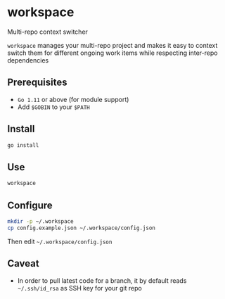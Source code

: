 # workspace
Multi-repo context switcher

`workspace` manages your multi-repo project and makes it easy to context switch them for different ongoing work items while respecting inter-repo dependencies

## Prerequisites
* `Go 1.11` or above (for module support)
* Add `$GOBIN` to your `$PATH`

## Install
```bash
go install
```

## Use
```bash
workspace
```

## Configure
```bash
mkdir -p ~/.workspace
cp config.example.json ~/.workspace/config.json
```
Then edit `~/.workspace/config.json`

## Caveat
* In order to pull latest code for a branch, it by default reads `~/.ssh/id_rsa` as SSH key for your git repo
